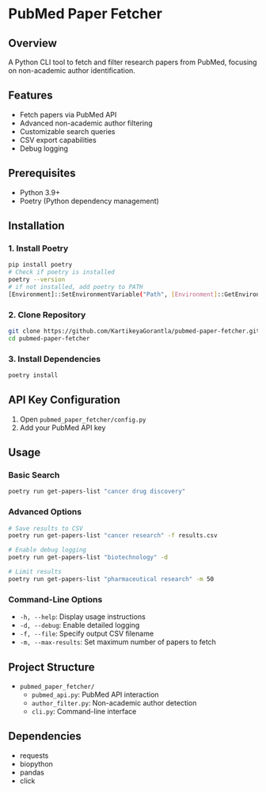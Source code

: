 # PubMed Paper Fetcher

## Overview
A Python CLI tool to fetch and filter research papers from PubMed, focusing on non-academic author identification.

## Features
- Fetch papers via PubMed API
- Advanced non-academic author filtering
- Customizable search queries
- CSV export capabilities
- Debug logging

## Prerequisites
- Python 3.9+
- Poetry (Python dependency management)

## Installation

### 1. Install Poetry
```bash
pip install poetry
# Check if poetry is installed
poetry --version
# if not installed, add poetry to PATH
[Environment]::SetEnvironmentVariable("Path", [Environment]::GetEnvironmentVariable("Path", "User") + ";C:\Users\<username>\AppData\Roaming\Python\Scripts", "User")
```

### 2. Clone Repository
```bash
git clone https://github.com/KartikeyaGorantla/pubmed-paper-fetcher.git
cd pubmed-paper-fetcher
```

### 3. Install Dependencies
```bash
poetry install
```

## API Key Configuration
1. Open `pubmed_paper_fetcher/config.py`
2. Add your PubMed API key


## Usage

### Basic Search
```bash
poetry run get-papers-list "cancer drug discovery"
```

### Advanced Options
```bash
# Save results to CSV
poetry run get-papers-list "cancer research" -f results.csv

# Enable debug logging
poetry run get-papers-list "biotechnology" -d

# Limit results
poetry run get-papers-list "pharmaceutical research" -m 50
```

### Command-Line Options
- `-h, --help`: Display usage instructions
- `-d, --debug`: Enable detailed logging
- `-f, --file`: Specify output CSV filename
- `-m, --max-results`: Set maximum number of papers to fetch

## Project Structure
- `pubmed_paper_fetcher/`
  - `pubmed_api.py`: PubMed API interaction
  - `author_filter.py`: Non-academic author detection
  - `cli.py`: Command-line interface

## Dependencies
- requests
- biopython
- pandas
- click
